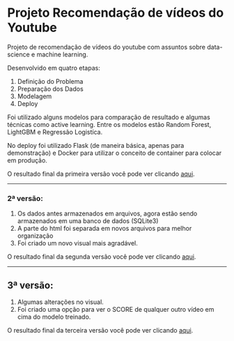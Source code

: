 # Projeto Recomendação de vídeos do Youtube
Projeto de recomendação de vídeos do youtube com assuntos sobre data-science e machine learning.

Desenvolvido em quatro etapas:

1. Definição do Problema
2. Preparação dos Dados
3. Modelagem
4. Deploy

Foi utilizado alguns modelos para comparação de resultado e algumas técnicas como active learning. Entre os modelos estão Random Forest, LightGBM e Regressão Logistíca.

No deploy foi utilizado Flask (de maneira básica, apenas para demonstração) e Docker para utilizar o conceito de container para colocar em produção.

O resultado final da primeira versão você pode ver clicando [aqui](https://sleepy-river-48950.herokuapp.com/).


----------------------------------------------------------------------

### 2ª versão:
1. Os dados antes armazenados em arquivos, agora estão sendo armazenados em uma banco de dados (SQLite3)
2. A parte do html foi separada em novos arquivos para melhor organização
3. Foi criado um novo visual mais agradável.

O resultado final da segunda versão você pode ver clicando [aqui](https://still-reaches-80354.herokuapp.com/).

------------------------------------------------------------------------

## 3ª versão:

1. Algumas alterações no visual.
2. Foi criado uma opção para ver o SCORE de qualquer outro vídeo em cima do modelo treinado.

O resultado final da terceira versão você pode ver clicando [aqui](https://damp-waters-89251.herokuapp.com/ ).
